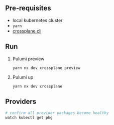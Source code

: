 ## Pre-requisites

- local kubernetes cluster
- `yarn`
- [crossplane cli](https://crossplane.io/docs/v1.9/getting-started/install-configure.html#install-crossplane-cli)

## Run

1. Pulumi preview
   ```shell
   yarn nx dev crossplane preview
   ```
1. Pulumi up
   ```shell
   yarn nx dev crossplane
   ```

## Providers

```bash
# confirm all provider packages become healthy
watch kubectl get pkg
```
